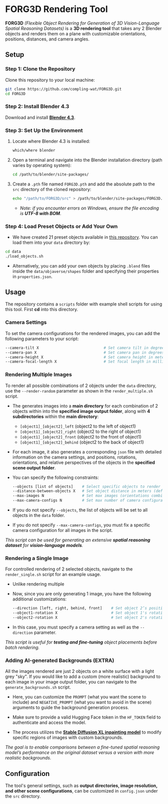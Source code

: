 # FORG3D Rendering Tool

**FORG3D** _(Flexible Object Rendering for Generation of 3D Vision-Language Spatial Reasoning Datasets)_ is a **3D rendering tool** that takes any 2 Blender objects and renders them on a plane with customizable orientations, positions, distances, and camera angles.

## Setup

### Step 1: Clone the Repository

Clone this repository to your local machine:

```bash
git clone https://github.com/compling-wat/FORG3D.git
cd FORG3D
```

### Step 2: Install Blender 4.3

Download and install **[Blender 4.3](https://www.blender.org/download/)**.

### Step 3: Set Up the Environment

1. Locate where Blender 4.3 is installed:
   ```bash
   which/where blender
   ```
2. Open a terminal and navigate into the Blender installation directory (path varies by operating system):
    ```bash
   cd /path/to/blender/site-packages/
   ```
3. Create a `.pth` file named `FORG3D.pth` and add the absolute path to the `src` directory of the cloned repository:
   ```bash
   echo "/path/to/FORG3D/src" > /path/to/blender/site-packages/FORG3D.pth
   ```
    - _Note: if you encounter errors on Windows, ensure the file encoding is **UTF-8 with BOM**._
  
### Step 4: Load Preset Objects or Add Your Own

- We have created 21 preset objects available in [this repository](https://github.com/compling-wat/FORG3D-object-data). You can load them into your `data` directory by:
```bash
cd data
./load_objects.sh
```

- Alternatively, you can add your own objects by placing `.blend` files inside the `data/objaverse/shapes` folder and specifying their properties in `properties.json`.


## Usage

The repository contains a `scripts` folder with example shell scripts for using this tool. First **cd** into this directory. 

### **Camera Settings**

To set the camera configurations for the rendered images, you can add the following parameters to your script: 
  ```bash
  --camera-tilt X                             # Set camera tilt in degrees
  --camera-pan X                              # Set camera pan in degrees
  --camera-height X                           # Set camera height in meters
  --camera-focal-length X                     # Set focal length in millimeters
  ```

### **Rendering Multiple Images** 

To render all possible combinations of 2 objects under the `data` directory, use the `--render-random` parameter as shown in the `render_multiple.sh` script.
- The generates images into a **main directory** for each combination of 2 objects within into the **specified image output folder**, along with **4 subdirectories** within the **main directory**:

  - `[object1]_[object2]_left` (object2 to the left of object1)
  - `[object1]_[object2]_right` (object2 to the right of object1)
  - `[object1]_[object2]_front` (object2 to the front of object1)
  - `[object1]_[object2]_behind` (object2 to the back of object1)
 
- For each image, it also generates a corresponding `json` file with detailed information on the camera settings, and positions, rotations, orientations, and relative perspectives of the objects in the **specified scene output folder**.

- You can specify the following constraints:
  ```bash
  --objects [list of objects]    # Select specific objects to render
  --distance-between-objects X   # Set object distance in meters (default: 3)
  --max-images N                 # Set max images (orientations combinations) per subdirectory (default: 1)
  --max-camera-configs N         # Set max number of camera configurations per image (default: 1)
  ```

- If you do not specify `--objects`, the list of objects will be set to all objects in the `data` folder.
- If you do not specify `--max-camera-configs`, you must fix a specific camera configuration for all images in the script.

_This script can be used for generating an extensive **spatial reasoning dataset** for **vision-language models**._

### **Rendering a Single Image**

For controlled rendering of 2 selected objects, navigate to the `render_single.sh` script for an example usage. 

- Unlike rendering multiple

- Now, since you are only generating 1 image, you have the following additional customizations:
  ```bash
  --direction [left, right, behind, front]    # Set object 2’s position relative to object1
  --object1-rotation X                        # Set object 1's rotation to X degrees clockwise (default: 0)
  --object2-rotation X                        # Set object 2's rotation to X degrees clockwise (default: 0)
  ```

- In this case, you must specify a camera setting as well as the `--direction` parameter.
  
_This script is useful for **testing and fine-tuning** object placements before batch rendering._

### **Adding AI-generated Backgrounds (EXTRA)**

All the images rendered are just 2 objects on a white surface with a light grey "sky". If you would like to add a custom (more realistic) background to each image in your image output folder, you can navigate to the `generate_backgrounds.sh` script.

- Here, you can customize the `PROMPT` (what you want the scene to include) and `NEGATIVE_PROMPT` (what you want to avoid in the scene) arguments to guide the background generation process. 

- Make sure to provide a valid Hugging Face token in the `HF_TOKEN` field to authenticate and access the model.

- The process utilizes the [**Stable Diffusion XL inpainting model**](https://huggingface.co/diffusers/stable-diffusion-xl-1.0-inpainting-0.1) to modify specific regions of images with custom backgrounds.

_The goal is to enable comparisons between a fine-tuned spatial reasoning model’s performance on the original dataset versus a version with more realistic backgrounds._

## Configuration

The tool's general settings, such as **output directories, image resolution, and other scene configurations**, can be customized in `config.json` under the `src` directory.
